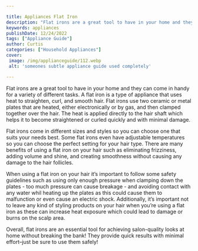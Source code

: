 ```yaml
---

title: Appliances Flat Iron
description: "Flat irons are a great tool to have in your home and they can come in handy for a variety of different tasks. A flat iron is a typ...swipe up to find out"
keywords: appliances
publishDate: 12/24/2022
tags: ["Appliance Guide"]
author: Curtis
categories: ["Household Appliances"]
cover: 
 image: /img/applianceguide/112.webp
 alt: 'someones subtle appliance guide used completely'

---
```


Flat irons are a great tool to have in your home and they can come in handy for a variety of different tasks. A flat iron is a type of appliance that uses heat to straighten, curl, and smooth hair. Flat irons use two ceramic or metal plates that are heated, either electronically or by gas, and then clamped together over the hair. The heat is applied directly to the hair shaft which helps it to become straightened or curled quickly and with minimal damage.

Flat irons come in different sizes and styles so you can choose one that suits your needs best. Some flat irons even have adjustable temperatures so you can choose the perfect setting for your hair type. There are many benefits of using a flat iron on your hair such as eliminating frizziness, adding volume and shine, and creating smoothness without causing any damage to the hair follicles.

When using a flat iron on your hair it’s important to follow some safety guidelines such as using only enough pressure when clamping down the plates - too much pressure can cause breakage - and avoiding contact with any water whil heating up the plates as this could cause them to malfunction or even cause an electric shock. Additionally, it’s important not to leave any kind of styling products on your hair when you’re using a flat iron as these can increase heat exposure which could lead to damage or burns on the scalp area. 

Overall, flat irons are an essential tool for achieving salon-quality looks at home without breaking the bank! They provide quick results with minimal effort–just be sure to use them safely!
